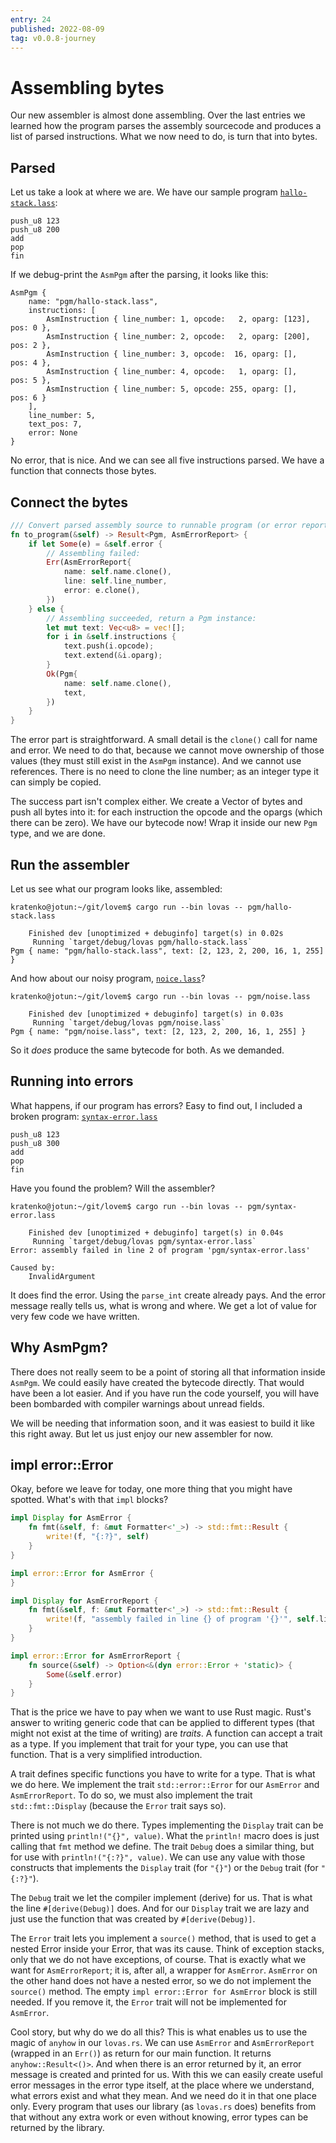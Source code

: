 ```yaml
---
entry: 24
published: 2022-08-09
tag: v0.0.8-journey
---
```


# Assembling bytes

Our new assembler is almost done assembling. Over the last entries we learned how 
the program parses the assembly sourcecode and produces a list of parsed instructions. 
What we now need to do, is turn that into bytes.

## Parsed
Let us take a look at where we are. We have our sample program
[`hallo-stack.lass`](https://github.com/kratenko/lovem/blob/v0.0.8-journey/pgm/hallo-stack.lass):

~~~
push_u8 123
push_u8 200
add
pop
fin
~~~

If we debug-print the `AsmPgm` after the parsing, it looks like this:

~~~
AsmPgm { 
    name: "pgm/hallo-stack.lass", 
    instructions: [
        AsmInstruction { line_number: 1, opcode:   2, oparg: [123], pos: 0 },
        AsmInstruction { line_number: 2, opcode:   2, oparg: [200], pos: 2 },
        AsmInstruction { line_number: 3, opcode:  16, oparg: [],    pos: 4 },
        AsmInstruction { line_number: 4, opcode:   1, oparg: [],    pos: 5 },
        AsmInstruction { line_number: 5, opcode: 255, oparg: [],    pos: 6 }
    ],
    line_number: 5, 
    text_pos: 7, 
    error: None
}
~~~

No error, that is nice. And we can see all five instructions parsed. We have a function that 
connects those bytes.

## Connect the bytes
~~~rust
/// Convert parsed assembly source to runnable program (or error report).
fn to_program(&self) -> Result<Pgm, AsmErrorReport> {
    if let Some(e) = &self.error {
        // Assembling failed:
        Err(AsmErrorReport{
            name: self.name.clone(),
            line: self.line_number,
            error: e.clone(),
        })
    } else {
        // Assembling succeeded, return a Pgm instance:
        let mut text: Vec<u8> = vec![];
        for i in &self.instructions {
            text.push(i.opcode);
            text.extend(&i.oparg);
        }
        Ok(Pgm{
            name: self.name.clone(),
            text,
        })
    }
}
~~~

The error part is straightforward. A small detail is the `clone()` call for name and error. We need 
to do that, because we cannot move ownership of those values (they must still exist in the `AsmPgm`
instance). And we cannot use references. There is no need to clone the line number; as an integer type 
it can simply be copied.

The success part isn't complex either. We create a Vector of bytes and push all bytes into it: for 
each instruction the opcode and the opargs (which there can be zero). We have our bytecode now!
Wrap it inside our new `Pgm` type, and we are done.

## Run the assembler
Let us see what our program looks like, assembled:
~~~
kratenko@jotun:~/git/lovem$ cargo run --bin lovas -- pgm/hallo-stack.lass 

    Finished dev [unoptimized + debuginfo] target(s) in 0.02s
     Running `target/debug/lovas pgm/hallo-stack.lass`
Pgm { name: "pgm/hallo-stack.lass", text: [2, 123, 2, 200, 16, 1, 255] }
~~~

And how about our noisy program, 
[`noice.lass`](https://github.com/kratenko/lovem/blob/v0.0.8-journey/pgm/noise.lass)?

~~~
kratenko@jotun:~/git/lovem$ cargo run --bin lovas -- pgm/noise.lass 

    Finished dev [unoptimized + debuginfo] target(s) in 0.03s
     Running `target/debug/lovas pgm/noise.lass`
Pgm { name: "pgm/noise.lass", text: [2, 123, 2, 200, 16, 1, 255] }

~~~

So it *does* produce the same bytecode for both. As we demanded.

## Running into errors
What happens, if our program has errors? Easy to find out, I included a broken 
program:
[`syntax-error.lass`](https://github.com/kratenko/lovem/blob/v0.0.8-journey/pgm/syntax-error.lass)

~~~
push_u8 123
push_u8 300
add
pop
fin
~~~

Have you found the problem? Will the assembler?

~~~
kratenko@jotun:~/git/lovem$ cargo run --bin lovas -- pgm/syntax-error.lass 

    Finished dev [unoptimized + debuginfo] target(s) in 0.04s
     Running `target/debug/lovas pgm/syntax-error.lass`
Error: assembly failed in line 2 of program 'pgm/syntax-error.lass'

Caused by:
    InvalidArgument
~~~

It does find the error. Using the `parse_int` create already pays. And the error message 
really tells us, what is wrong and where. We get a lot of value for very few code we have written.

## Why AsmPgm?
There does not really seem to be a point of storing all that information inside `AsmPgm`. We could 
easily have created the bytecode directly. That would have been a lot easier. And if you have run 
the code yourself, you will have been bombarded with compiler warnings about unread fields.

We will be needing that information soon, and it was easiest to build it like this right away.
But let us just enjoy our new assembler for now.

## impl error::Error
Okay, before we leave for today, one more thing that you might have spotted. What's with that 
`impl` blocks?

~~~rust
impl Display for AsmError {
    fn fmt(&self, f: &mut Formatter<'_>) -> std::fmt::Result {
        write!(f, "{:?}", self)
    }
}

impl error::Error for AsmError {
}

impl Display for AsmErrorReport {
    fn fmt(&self, f: &mut Formatter<'_>) -> std::fmt::Result {
        write!(f, "assembly failed in line {} of program '{}'", self.line, self.name)
    }
}

impl error::Error for AsmErrorReport {
    fn source(&self) -> Option<&(dyn error::Error + 'static)> {
        Some(&self.error)
    }
}
~~~

That is the price we have to pay when we want to use Rust magic. Rust's answer to writing 
generic code that can be applied to different types (that might not exist at the time 
of writing) are *traits*. A function can accept a trait as a type. If you implement that 
trait for your type, you can use that function. That is a very simplified introduction.

A trait defines specific functions you have to write for a type. That is what we do here.
We implement the trait `std::error::Error` for our `AsmError` and `AsmErrorReport`. To do so, 
we must also implement the trait `std::fmt::Display` (because the `Error` trait says so).

There is not much we do there. Types implementing the `Display` trait can be printed using 
`println!("{}", value)`. What the `println!` macro does is just calling that `fmt` method 
we define. The trait `Debug` does a similar thing, but for use with 
`println!("{:?}", value)`. We can use any value with those constructs that implements 
the `Display` trait (for `"{}"`) or the `Debug` trait (for `"{:?}"`).

The `Debug` trait we let the compiler implement (derive) for us. That is what the line 
`#[derive(Debug)]` does. And for our `Display` trait we are lazy and just use the 
function that was created by `#[derive(Debug)]`.

The `Error` trait lets you implement a `source()` method, that is used to get a nested 
Error inside your Error, that was its cause. Think of exception stacks, only that 
we do not have exceptions, of course. That is exactly what we want for `AsmErrorReport`; 
it is, after all, a wrapper for `AsmError`. `AsmError` on the other hand does not have 
a nested error, so we do not implement the `source()` method. The empty 
`impl error::Error for AsmError` block is still needed. If you remove it, the `Error` trait 
will not be implemented for `AsmError`.

Cool story, but why do we do all this? This is what enables us to use the magic of `anyhow` 
in our `lovas.rs`. We can use `AsmError` and `AsmErrorReport` (wrapped in an `Err()`) as return 
for our main function. It returns `anyhow::Result<()>`. And when there is an error returned 
by it, an error message is created and printed for us. With this we can easily create useful 
error messages in the error type itself, at the place where we understand, what errors 
exist and what they mean. And we need do it in that one place only. Every program that uses 
our library (as `lovas.rs` does) benefits from that without any extra work or even 
without knowing, error types can be returned by the library.
